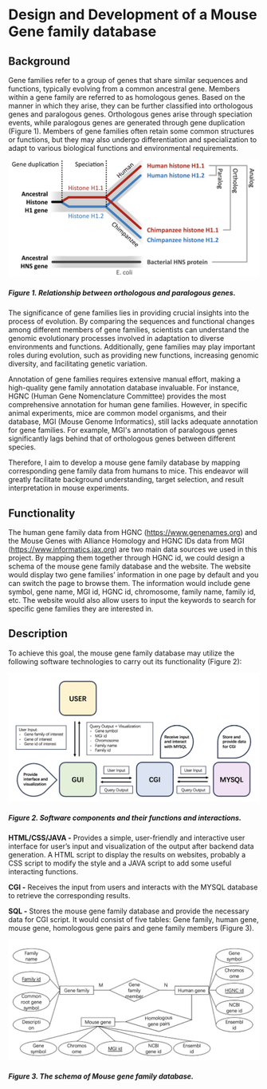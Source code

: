 # Design and Development of a Mouse Gene family database
## Background
Gene families refer to a group of genes that share similar sequences and functions, typically evolving from a common ancestral gene. Members within a gene family are referred to as homologous genes. Based on the manner in which they arise, they can be further classified into orthologous genes and paralogous genes. Orthologous genes arise through speciation events, while paralogous genes are generated through gene duplication (Figure 1). Members of gene families often retain some common structures or functions, but they may also undergo differentiation and specialization to adapt to various biological functions and environmental requirements.   

![Figure 1](https://github.com/lengjing0519/As.410.712---Final-project/blob/main/Figure1.jpg)
##### Figure 1. Relationship between orthologous and paralogous genes.  

The significance of gene families lies in providing crucial insights into the process of evolution. By comparing the sequences and functional changes among different members of gene families, scientists can understand the genomic evolutionary processes involved in adaptation to diverse environments and functions. Additionally, gene families may play important roles during evolution, such as providing new functions, increasing genomic diversity, and facilitating genetic variation.  

Annotation of gene families requires extensive manual effort, making a high-quality gene family annotation database invaluable. For instance, HGNC (Human Gene Nomenclature Committee) provides the most comprehensive annotation for human gene families. However, in specific animal experiments, mice are common model organisms, and their database, MGI (Mouse Genome Informatics), still lacks adequate annotation for gene families. For example, MGI's annotation of paralogous genes significantly lags behind that of orthologous genes between different species.   

Therefore, I aim to develop a mouse gene family database by mapping corresponding gene family data from humans to mice. This endeavor will greatly facilitate background understanding, target selection, and result interpretation in mouse experiments.  

## Functionality
The human gene family data from HGNC (https://www.genenames.org) and the Mouse Genes with Alliance Homology and HGNC IDs data from MGI (https://www.informatics.jax.org) are two main data sources we used in this project. By mapping them together through HGNC id, we could design a schema of the mouse gene family database and the website. The website would display two gene families’ information in one page by default and you can switch the page to browse them. The information would include gene symbol, gene name, MGI id, HGNC id, chromosome, family name, family id, etc. The website would also allow users to input the keywords to search for specific gene families they are interested in.    

## Description
To achieve this goal, the mouse gene family database may utilize the following software technologies to carry out its functionality (Figure 2):

![Figure 2](https://github.com/lengjing0519/As.410.712---Final-project/blob/main/Figure2.jpg)
##### Figure 2. Software components and their functions and interactions.  

**HTML/CSS/JAVA -**  Provides a simple, user-friendly and interactive user interface for user’s input and visualization of the output after backend data generation. A HTML script to display the results on websites, probably a CSS script to modify the style and a JAVA script to add some useful interacting functions.  

**CGI -** Receives the input from users and interacts with the MYSQL database to retrieve the corresponding results.  

**SQL -** Stores the mouse gene family database and provide the necessary data for CGI script. It would consist of five tables: Gene family, human gene, mouse gene, homologous gene pairs and gene family members (Figure 3).  

![Figure 3](https://github.com/lengjing0519/As.410.712---Final-project/blob/main/Figure3.jpg)
##### Figure 3. The schema of Mouse gene family database.
